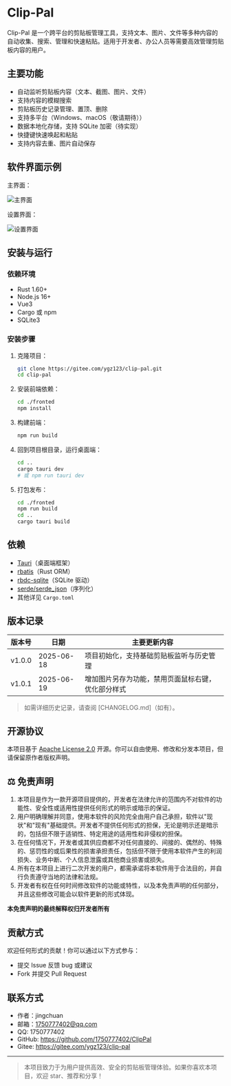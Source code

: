 # Clip-Pal

Clip-Pal 是一个跨平台的剪贴板管理工具，支持文本、图片、文件等多种内容的自动收集、搜索、管理和快速粘贴。适用于开发者、办公人员等需要高效管理剪贴板内容的用户。

## 主要功能
- 自动监听剪贴板内容（文本、截图、图片、文件）
- 支持内容的模糊搜索
- 剪贴板历史记录管理、置顶、删除
- 支持多平台（Windows、macOS（敬请期待））
- 数据本地化存储，支持 SQLite 加密（待实现）
- 快捷键快速唤起和粘贴
- 支持内容去重、图片自动保存

## 软件界面示例

主界面：

![主界面](assets/2.png)

设置界面：

![设置界面](assets/1.png)

## 安装与运行

### 依赖环境
- Rust 1.60+
- Node.js 16+
- Vue3
- Cargo 或 npm
- SQLite3

### 安装步骤

1. 克隆项目：
   ```bash
   git clone https://gitee.com/ygz123/clip-pal.git
   cd clip-pal
   ```
2. 安装前端依赖：
   ```bash
   cd ./fronted
   npm install
   ```
3. 构建前端：
   ```bash
   npm run build
   ```
4. 回到项目根目录，运行桌面端：
   ```bash
   cd ..
   cargo tauri dev
   # 或 npm run tauri dev
   ```
5. 打包发布：
   ```bash
   cd ./fronted
   npm run build
   cd ..
   cargo tauri build
   ```


## 依赖
- [Tauri](https://tauri.app/)（桌面端框架）
- [rbatis](https://github.com/rbatis/rbatis)（Rust ORM）
- [rbdc-sqlite](https://github.com/rbatis/rbdc-sqlite)（SQLite 驱动）
- [serde/serde_json](https://serde.rs/)（序列化）
- 其他详见 `Cargo.toml`

## 版本记录

| 版本号   | 日期         | 主要更新内容                                   |
|----------|--------------|-----------------------------------------------|
| v1.0.0   | 2025-06-18   | 项目初始化，支持基础剪贴板监听与历史管理       |
| v1.0.1   | 2025-06-19   | 增加图片另存为功能，禁用页面鼠标右键，优化部分样式            |

> 如需详细历史记录，请查阅 [CHANGELOG.md]（如有）。

## 开源协议

本项目基于 [Apache License 2.0](LICENSE) 开源。你可以自由使用、修改和分发本项目，但请保留原作者版权声明。

## ⚖️ 免责声明

1. 本项目是作为一款开源项目提供的，开发者在法律允许的范围内不对软件的功能性、安全性或适用性提供任何形式的明示或暗示的保证。
2. 用户明确理解并同意，使用本软件的风险完全由用户自己承担，软件以"现状"和"现有"基础提供。开发者不提供任何形式的担保，无论是明示还是暗示的，包括但不限于适销性、特定用途的适用性和非侵权的担保。
3. 在任何情况下，开发者或其供应商都不对任何直接的、间接的、偶然的、特殊的、惩罚性的或后果性的损害承担责任，包括但不限于使用本软件产生的利润损失、业务中断、个人信息泄露或其他商业损害或损失。
4. 所有在本项目上进行二次开发的用户，都需承诺将本软件用于合法目的，并自行负责遵守当地的法律和法规。
5. 开发者有权在任何时间修改软件的功能或特性，以及本免责声明的任何部分，并且这些修改可能会以软件更新的形式体现。

**本免责声明的最终解释权归开发者所有**

## 贡献方式

欢迎任何形式的贡献！你可以通过以下方式参与：
- 提交 Issue 反馈 bug 或建议
- Fork 并提交 Pull Request

## 联系方式

- 作者：jingchuan
- 邮箱：1750777402@qq.com
- QQ: 1750777402
- GitHub: https://github.com/1750777402/ClipPal
- Gitee: https://gitee.com/ygz123/clip-pal

---

> 本项目致力于为用户提供高效、安全的剪贴板管理体验。如果你喜欢本项目，欢迎 star、推荐和分享！ 